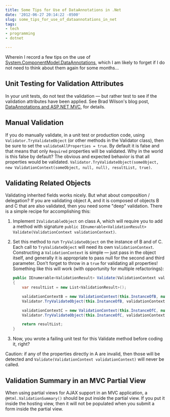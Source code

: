 ```yaml
---
title: Some Tips for Use of DataAnnotations in .Net
date: '2012-06-27 20:14:22 -0500'
slug: some_tips_for_use_of_dataannotations_in_net
tags:
- tech
- programming
- dotnet

---
```


Wherein I record a few tips on the use of [System.ComponentModel.DataAnnotations](http://rachelappel.com/asp-net-mvc/how-data-annotations-for-asp-net-mvc-validation-work/),
which I am likely to forget if I do not need to think about them again for some
months&hellip;

<!-- truncate -->

## Unit Testing for Validation Attributes

In your unit tests, do not test the validation &mdash; but rather test to see if
the validation attributes have been applied. See Brad Wilson's blog post, [DataAnnotations
and ASP.NET MVC](http://bradwilson.typepad.com/blog/2009/04/dataannotations-and-aspnet-mvc.html), for details.

## Manual Validation

If you do manually validate, in a unit test or production code, using
`Validator.TryValidateObject` (or other methods in the Validator class), then be
sure to set the `validateAllProperties = true`. By default it is false and that
means that only `Required` properties will be validated. <editorial>Why in
the world is this false by default? The obvious and expected behavior is that
all properties would be validated</editorial>.
`Validator.TryValidateObject(someObject, new ValidationContext(someObject, null,
null), resultList, true)`.

## Validating Related Objects

Validating inherited fields works nicely. But what about composition /
delegation? If you are validating object A, and it is composed of objects B and
C that are also validated, then you need some "deep" validation. There is a
simple recipe for accomplishing this:

1. Implement `IValidatableObject` on class A, which will require you to add a
   method with signature `public IEnumerable<ValidationResult>
   Validate(ValidationContext validationContext)`.
1. Set this method to run `TryValidateObject` on the instance of B and of C.
   Each call to `TryValidateObject` will need its own `ValidationContext`.
   Constructing a `ValidationContext` is simple &mdash; just pass in the object
   itself, and generally it is appropriate to pass null for the second and third
   parameter. Don't forget to throw in a `true` for validating all properties!
   Something like this will work (with opportunity for multiple refactorings):

   ```csharp
   public IEnumerable<ValidationResult> Validate(ValidationContext validationContext)
   {
       var resultList = new List<ValidationResult>();

       validationContextB = new ValidationContext(this.InstanceOfB, null, null);
       Validator.TryValidateObject(this.InstanceOfB, validationContextB, resultList, true);

       validationContextC = new ValidationContext(this.InstanceOfC, null, null);
       Validator.TryValidateObject(this.InstanceOfC, validationContextC, resultList, true);

       return resultList;
   }
   ```

1. Now, you wrote a failing unit test for this Validate method before coding it, right?

Caution: if any of the properties directly in A are invalid, then those will be
detected and `Validate(ValidationContext validationContext)` will never be
called.

## Validation Summary in an MVC Partial View

When using partial views for AJAX support in an MVC application, a
`@Html.ValidationSummary()` should be put inside the partial view. If you put it
inside the hosting view, then it will not be populated when you submit a form
inside the partial view.
